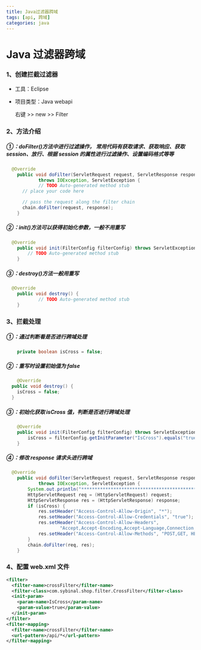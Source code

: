 ```yaml
---
title: Java过滤器跨域
tags: [api, 跨域]
categories: java
---
```


# Java 过滤器跨域

### 1、创建拦截过滤器

- 工具：Eclipse

- 项目类型：Java webapi

  右键 >> new >> Filter

### 2、方法介绍

##### ①：**doFilter**()方法中进行过滤操作， 常用代码有获取请求、获取响应、获取 session、放行、根据 session 的属性进行过滤操作、设置编码格式等等

```java
  @Override
	public void doFilter(ServletRequest request, ServletResponse response, FilterChain chain)
			throws IOException, ServletException {
			// TODO Auto-generated method stub
      // place your code here

      // pass the request along the filter chain
      chain.doFilter(request, response);
	}
```

##### ②：init()方法可以获得初始化参数，一般不用重写

```java
  @Override
	public void init(FilterConfig filterConfig) throws ServletException {
    	// TODO Auto-generated method stub
	}
```

##### ③：destroy()方法一般用重写

```java
  @Override
	public void destroy() {
			// TODO Auto-generated method stub
	}
```

### 3、拦截处理

##### ①：通过判断看是否进行跨域处理

```java
	private boolean isCross = false;
```

##### ②：重写时设置初始值为 false

```java
	@Override
  public void destroy() {
    isCross = false;
  }
```

##### ③：初始化获取 isCross 值，判断是否进行跨域处理

```java
	@Override
	public void init(FilterConfig filterConfig) throws ServletException {
		isCross = filterConfig.getInitParameter("IsCross").equals("true");
	}
```

##### ④：修改 response 请求头进行跨域

```java
  @Override
	public void doFilter(ServletRequest request, ServletResponse response, FilterChain chain)
			throws IOException, ServletException {
		System.out.println("************************************************");
		HttpServletRequest req = (HttpServletRequest) request;
		HttpServletResponse res = (HttpServletResponse) response;
		if (isCross) {
			res.setHeader("Access-Control-Allow-Origin", "*");
			res.setHeader("Access-Control-Allow-Credentials", "true");
			res.setHeader("Access-Control-Allow-Headers",
					"Accept,Accept-Encoding,Accept-Language,Connection,Content-Length,Content-Type, Cookie,Host,Origin,Referer,User-Agent, Authorization,X-Requested-With,OsType");
			res.setHeader("Access-Control-Allow-Methods", "POST,GET, HEAD,PUT, DELETE, TRACE, OPTIONS");
		}
		chain.doFilter(req, res);
	}
```

### 4、配置 web.xml 文件

```xml
<filter>
  <filter-name>crossFilter</filter-name>
  <filter-class>com.sybinal.shop.filter.CrossFilter</filter-class>
  <init-param>
    <param-name>IsCross</param-name>
    <param-value>true</param-value>
  </init-param>
</filter>
<filter-mapping>
  <filter-name>crossFilter</filter-name>
  <url-pattern>/api/*</url-pattern>
</filter-mapping>
```
